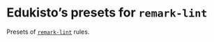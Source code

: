 # Edukisto’s presets for `remark-lint`

Presets of [`remark-lint`](https://github.com/remarkjs/remark-lint) rules.
